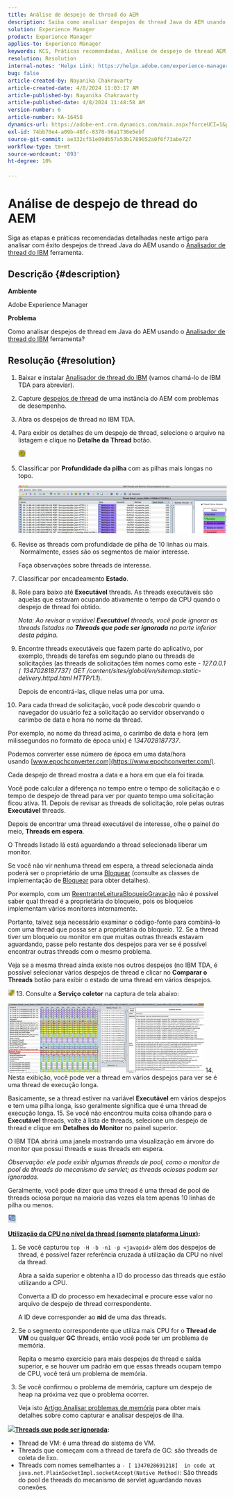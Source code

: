 ```yaml
---
title: Análise de despejo de thread do AEM
description: Saiba como analisar despejos de thread Java do AEM usando a ferramenta IBM Thread Analyzer.
solution: Experience Manager
product: Experience Manager
applies-to: Experience Manager
keywords: KCS, Práticas recomendadas, Análise de despejo de thread AEM, Adobe Experience Manager, Java, Analisador de thread do IBM
resolution: Resolution
internal-notes: 'Helpx Link: https://helpx.adobe.com/experience-manager/kb/thread-dump-analysis.html'
bug: false
article-created-by: Nayanika Chakravarty
article-created-date: 4/8/2024 11:03:17 AM
article-published-by: Nayanika Chakravarty
article-published-date: 4/8/2024 11:48:58 AM
version-number: 6
article-number: KA-16458
dynamics-url: https://adobe-ent.crm.dynamics.com/main.aspx?forceUCI=1&pagetype=entityrecord&etn=knowledgearticle&id=c333e096-97f5-ee11-a1fe-6045bd006295
exl-id: 74bb70e4-a09b-48fc-8378-96a1736e5ebf
source-git-commit: ae332cf51e09db57a53b1789052a0f6f73abe727
workflow-type: tm+mt
source-wordcount: '893'
ht-degree: 10%

---
```


# Análise de despejo de thread do AEM


Siga as etapas e práticas recomendadas detalhadas neste artigo para analisar com êxito despejos de thread Java do AEM usando o [Analisador de thread do IBM](https://www.ibm.com/support/pages/ibm-thread-and-monitor-dump-analyzer-java-tmda) ferramenta.

## Descrição {#description}


<b>Ambiente</b>

Adobe Experience Manager

<b>Problema</b>

Como analisar despejos de thread em Java do AEM usando o [Analisador de thread do IBM](https://www.ibm.com/support/pages/ibm-thread-and-monitor-dump-analyzer-java-tmda) ferramenta?


## Resolução {#resolution}


1. Baixar e instalar [Analisador de thread do IBM](https://www.ibm.com/support/pages/ibm-thread-and-monitor-dump-analyzer-java-tmda) (vamos chamá-lo de IBM TDA para abreviar).
2. Capture [despejos de thread](https://helpx.adobe.com/experience-manager/kb/thread-dumps-collection-analysis.html) de uma instância do AEM com problemas de desempenho.
3. Abra os despejos de thread no IBM TDA.
4. Para exibir os detalhes de um despejo de thread, selecione o arquivo na listagem e clique no <b>Detalhe da Thread</b> botão.

   ![](assets/18a97935-9df5-ee11-a1fe-6045bd006295.png)
5. Classificar por <b>Profundidade da pilha</b> com as pilhas mais longas no topo.

   ![](assets/f2bd2b85-9bf5-ee11-a1fe-6045bd006295.png)
6. Revise as threads com profundidade de pilha de 10 linhas ou mais.  Normalmente, esses são os segmentos de maior interesse.

   Faça observações sobre threads de interesse.
7. Classificar por encadeamento <b>Estado</b>.
8. Role para baixo até <b>Executável</b> threads. As threads executáveis são aquelas que estavam ocupando ativamente o tempo da CPU quando o despejo de thread foi obtido.

   *Nota: Ao revisar a variável <b>Executável</b> threads, você pode ignorar as threads listadas no <b>Threads que pode ser ignorada</b> na parte inferior desta página.*


9. Encontre threads executáveis que fazem parte do aplicativo, por exemplo, threads de tarefas em segundo plano ou threads de solicitações (as threads de solicitações têm nomes como este - *127.0.0.1 `[` 1347028187737`]`  GET /content/sites/global/en/sitemap.static-delivery.httpd.html HTTP/1.1*).

   Depois de encontrá-las, clique nelas uma por uma.
10. Para cada thread de solicitação, você pode descobrir quando o navegador do usuário fez a solicitação ao servidor observando o carimbo de data e hora no nome da thread.

   Por exemplo, no nome da thread acima, o carimbo de data e hora (em milissegundos no formato de época unix) é *1347028187737*.

   Podemos converter esse número de época em uma data/hora usando [www.epochconverter.com](https://www.epochconverter.com/).

   Cada despejo de thread mostra a data e a hora em que ela foi tirada.

   Você pode calcular a diferença no tempo entre o tempo de solicitação e o tempo de despejo de thread para ver por quanto tempo uma solicitação ficou ativa.
11. Depois de revisar as threads de solicitação, role pelas outras <b>Executável</b> threads.

   Depois de encontrar uma thread executável de interesse, olhe o painel do meio, <b>Threads em espera</b>.

   O Threads listado lá está aguardando a thread selecionada liberar um monitor.

   Se você não vir nenhuma thread em espera, a thread selecionada ainda poderá ser o proprietário de uma [Bloquear](https://docs.oracle.com/javase/1.5.0/docs/api/java/util/concurrent/locks/Lock.html) (consulte as classes de implementação de [Bloquear](https://docs.oracle.com/javase/1.5.0/docs/api/java/util/concurrent/locks/Lock.html) para obter detalhes).

   Por exemplo, com um [ReentranteLeituraBloqueioGravação](https://docs.oracle.com/javase/1.5.0/docs/api/java/util/concurrent/locks/ReentrantReadWriteLock.html) não é possível saber qual thread é a proprietária do bloqueio, pois os bloqueios implementam vários monitores internamente.

   Portanto, talvez seja necessário examinar o código-fonte para combiná-lo com uma thread que possa ser a proprietária do bloqueio.
12. Se a thread tiver um bloqueio ou monitor em que muitas outras threads estavam aguardando, passe pelo restante dos despejos para ver se é possível encontrar outras threads com o mesmo problema.

   Veja se a mesma thread ainda existe nos outros despejos (no IBM TDA, é possível selecionar vários despejos de thread e clicar no <b>Comparar o Threads</b> botão para exibir o estado de uma thread em vários despejos.

   ![](assets/e0d94248-9df5-ee11-a1fe-6045bd006295.png)
13. Consulte a <b>Serviço coletor</b> na captura de tela abaixo:

   ![](assets/12b13798-9bf5-ee11-a1fe-6045bd006295.png)
14. Nesta exibição, você pode ver a thread em vários despejos para ver se é uma thread de execução longa.

   Basicamente, se a thread estiver na variável <b>Executável</b> em vários despejos e tem uma pilha longa, isso geralmente significa que é uma thread de execução longa.
15. Se você não encontrou muita coisa olhando para o <b>Executável</b> threads, volte à lista de threads, selecione um despejo de thread e clique em <b>Detalhes do Monitor</b> no painel superior.

   O IBM TDA abrirá uma janela mostrando uma visualização em árvore do monitor que possui threads e suas threads em espera.

   *Observação: ele pode exibir algumas threads de pool, como o monitor de pool de threads do mecanismo de servlet; as threads ociosas podem ser ignoradas.*

   Geralmente, você pode dizer que uma thread é uma thread de pool de threads ociosa porque na maioria das vezes ela tem apenas 10 linhas de pilha ou menos.

   ![](assets/94bb3161-9df5-ee11-a1fe-6045bd006295.png)




<u><b>Utilização da CPU no nível da thread (somente plataforma Linux)</b></u><b>:</b>

1. Se você capturou `top -H -b -n1 -p <javapid>` além dos despejos de thread, é possível fazer referência cruzada à utilização da CPU no nível da thread.

   Abra a saída superior e obtenha a ID do processo das threads que estão utilizando a CPU.

   Converta a ID do processo em hexadecimal e procure esse valor no arquivo de despejo de thread correspondente.

   A ID deve corresponder ao <b>nid</b> de uma das threads.
2. Se o segmento correspondente que utiliza mais CPU for o <b>Thread de VM</b> ou qualquer <b>GC</b> threads, então você pode ter um problema de memória.

   Repita o mesmo exercício para mais despejos de thread e saída superior, e se houver um padrão em que essas threads ocupam tempo de CPU, você terá um problema de memória.
3. Se você confirmou o problema de memória, capture um despejo de heap na próxima vez que o problema ocorrer.

   Veja isto [Artigo Analisar problemas de memória](https://experienceleague.adobe.com/docs/experience-cloud-kcs/kbarticles/KA-17482.html?lang=en) para obter mais detalhes sobre como capturar e analisar despejos de ilha.


![](https://helpx.adobe.com/libs/cq/ui/resources/0.gif)<b><u>Threads que pode ser ignorada</u>:</b>

- Thread de VM: é uma thread do sistema de VM.
- Threads que começam com a thread de tarefa de GC: são threads de coleta de lixo.
- Threads com nomes semelhantes a `- [ 1347028691218]  in code at java.net.PlainSocketImpl.socketAccept(Native Method)`: São threads do pool de threads do mecanismo de servlet aguardando novas conexões.

